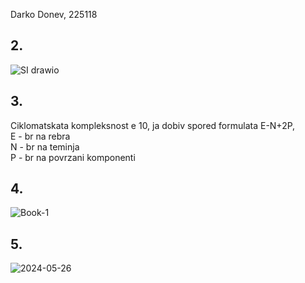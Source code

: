 Darko Donev, 225118
## 2.
![SI drawio](https://github.com/DarkoDonev/SI_2024_lab2_225118/assets/131868737/6240e280-2781-449f-9f2c-af07430d3a0e)

## 3.
Ciklomatskata kompleksnost e 10, ja dobiv spored formulata E-N+2P,  
E - br na rebra  
N - br na teminja  
P - br na povrzani komponenti

## 4.
![Book-1](https://github.com/DarkoDonev/SI_2024_lab2_225118/assets/131868737/5a5526d6-f08e-4c19-969d-bab5453275de)

## 5.
![2024-05-26](https://github.com/DarkoDonev/SI_2024_lab2_225118/assets/131868737/78f22fac-a17e-4cdc-b4d1-9031d9ae4062)

